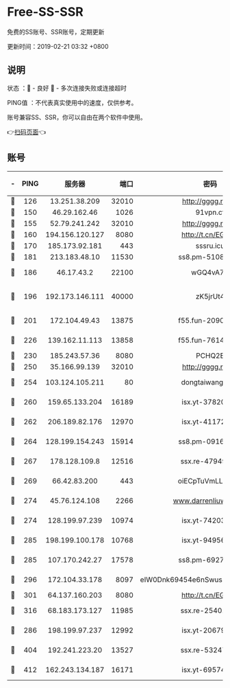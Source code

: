 # Free-SS-SSR

免费的SS账号、SSR账号，定期更新

更新时间：2019-02-21 03:32 +0800

## 说明

状态     ：🙂 - 良好 🙁 - 多次连接失败或连接超时

PING值   ：不代表真实使用中的速度，仅供参考。

账号兼容SS、SSR，你可以自由在两个软件中使用。

👉[扫码页面](https://liesauer.github.io/free-ss-ssr.github.io/)👈

## 账号

|-|PING|服务器|端口|密码|加密方式|区域|
|:----:|:----:|:-----:|-----:|:----:|:----:|:----:|
|🙂|126|13.251.38.209|32010|http://gggg.rocks|chacha20|SG|
|🙂|150|46.29.162.46|1026|91vpn.cf|rc4-md5|RU|
|🙂|155|52.79.241.242|32010|http://gggg.rocks|chacha20|KR|
|🙂|160|194.156.120.127|8080|http://t.cn/EGJIyrl|rc4-md5|RU|
|🙂|170|185.173.92.181|443|sssru.icu|rc4-md5|RU|
|🙂|181|213.183.48.10|11530|ss8.pm-51089820|rc4-md5|RU|
|🙂|186|46.17.43.2|22100|wGQ4vA7D|aes-256-gcm|RU|
|🙂|196|192.173.146.111|40000|zK5jrUt4|chacha20-ietf-poly1305|US|
|🙂|201|172.104.49.43|13875|f55.fun-20902073|aes-256-cfb|SG|
|🙂|226|139.162.11.113|13858|f55.fun-76142283|aes-256-cfb|SG|
|🙂|230|185.243.57.36|8080|PCHQ2E|rc4-md5|US|
|🙂|250|35.166.99.139|32010|http://gggg.rocks|chacha20|US|
|🙂|254|103.124.105.211|80|dongtaiwang.com|aes-256-cfb|US|
|🙂|260|159.65.133.204|16189|isx.yt-37820855|aes-256-cfb|SG|
|🙂|262|206.189.82.176|12970|isx.yt-41172883|aes-256-cfb|SG|
|🙂|264|128.199.154.243|15914|ss8.pm-09160539|aes-256-cfb|SG|
|🙂|267|178.128.109.8|12516|ssx.re-47949672|aes-256-cfb|SG|
|🙂|269|66.42.83.200|443|oiECpTuVmLLxk4Ts|aes-256-cfb|US|
|🙂|274|45.76.124.108|2266|www.darrenliuwei.com|aes-256-cfb|AU|
|🙂|274|128.199.97.239|10974|isx.yt-74203101|aes-256-cfb|SG|
|🙂|285|198.199.100.178|10768|isx.yt-94956112|aes-256-cfb|US|
|🙂|285|107.170.242.27|17578|ss8.pm-69276184|aes-256-cfb|US|
|🙂|296|172.104.33.178|8097|eIW0Dnk69454e6nSwuspv9DmS201tQ0D|aes-256-cfb|SG|
|🙂|301|64.137.160.203|8080|http://t.cn/EGJIyrl|rc4-md5|CA|
|🙂|316|68.183.173.127|11985|ssx.re-25401129|aes-256-cfb|US|
|🙂|286|198.199.97.237|12992|isx.yt-20679076|aes-256-cfb|US|
|🙂|404|192.241.223.20|13527|ssx.re-53247060|aes-256-cfb|US|
|🙂|412|162.243.134.187|16171|isx.yt-69574996|aes-256-cfb|US|
